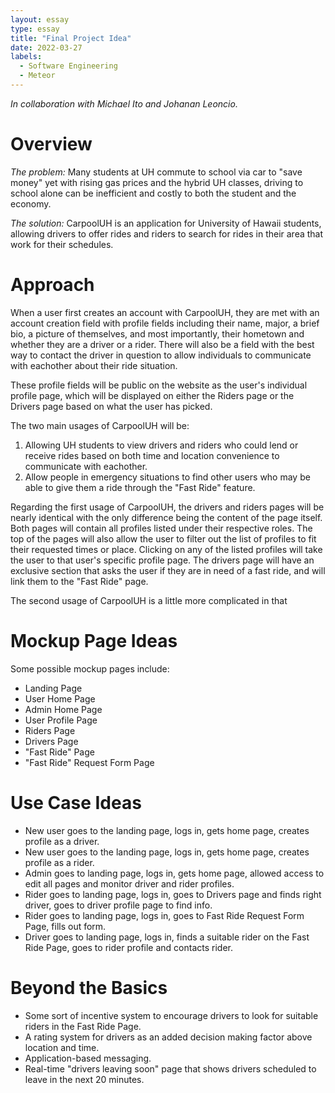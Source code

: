 ```yaml
---
layout: essay
type: essay
title: "Final Project Idea"
date: 2022-03-27
labels:
  - Software Engineering
  - Meteor
---
```

<i>In collaboration with Michael Ito and Johanan Leoncio.</i>

# Overview
<i>The problem: </i> Many students at UH commute to school via car to "save money" yet with rising gas prices and the hybrid UH classes, driving to school alone can be inefficient and costly to both the student and the economy.

<i>The solution: </i> CarpoolUH is an application for University of Hawaii students, allowing drivers to offer rides and riders to search for rides in their area that work for their schedules.

# Approach 

When a user first creates an account with CarpoolUH, they are met with an account creation field with profile fields including their name, major, a brief bio, a picture of themselves, and most importantly, their hometown and whether they are a driver or a rider. There will also be a field with the best way to contact the driver in question to allow individuals to communicate with eachother about their ride situation.

These profile fields will be public on the website as the user's individual profile page, which will be displayed on either the Riders page or the Drivers page based on what the user has picked.

The two main usages of CarpoolUH will be:
<ol>
  <li>Allowing UH students to view drivers and riders who could lend or receive rides based on both time and location convenience to communicate with eachother.</li>
  <li>Allow people in emergency situations to find other users who may be able to give them a ride through the "Fast Ride" feature.</li>
</ol>

Regarding the first usage of CarpoolUH, the drivers and riders pages will be nearly identical with the only difference being the content of the page itself. Both pages will contain all profiles listed under their respective roles. The top of the pages will also allow the user to filter out the list of profiles to fit their requested times or place. Clicking on any of the listed profiles will take the user to that user's specific profile page. The drivers page will have an exclusive section that asks the user if they are in need of a fast ride, and will link them to the "Fast Ride" page.

The second usage of CarpoolUH is a little more complicated in that 

# Mockup Page Ideas
Some possible mockup pages include:
<ul>
  <li>Landing Page</li>
  <li>User Home Page</li>
  <li>Admin Home Page</li>
  <li>User Profile Page</li>
  <li>Riders Page</li>
  <li>Drivers Page</li>
  <li>"Fast Ride" Page</li>
  <li>"Fast Ride" Request Form Page</li>
</ul>

# Use Case Ideas
<ul>
  <li>New user goes to the landing page, logs in, gets home page, creates profile as a driver.</li>
  <li>New user goes to the landing page, logs in, gets home page, creates profile as a rider.</li>
  <li>Admin goes to landing page, logs in, gets home page, allowed access to edit all pages and monitor driver and rider profiles.</li>
  <li>Rider goes to landing page, logs in, goes to Drivers page and finds right driver, goes to driver profile page to find info.</li>
  <li>Rider goes to landing page, logs in, goes to Fast Ride Request Form Page, fills out form.</li>
  <li>Driver goes to landing page, logs in, finds a suitable rider on the Fast Ride Page, goes to rider profile and contacts rider.</li>
</ul>

# Beyond the Basics
<ul>
  <li>Some sort of incentive system to encourage drivers to look for suitable riders in the Fast Ride Page.</li>
  <li>A rating system for drivers as an added decision making factor above location and time.</li>
  <li>Application-based messaging.</li>
  <li>Real-time "drivers leaving soon" page that shows drivers scheduled to leave in the next 20 minutes.</li>
</ul>
